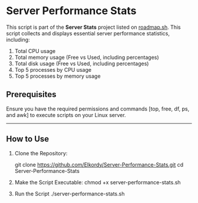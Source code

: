# Server Performance Stats
This script is part of the **Server Stats** project listed on [roadmap.sh](https://roadmap.sh/projects/server-stats). 
This script collects and displays essential server performance statistics, including:

1. Total CPU usage
2. Total memory usage (Free vs Used, including percentages)
3. Total disk usage (Free vs Used, including percentages)
4. Top 5 processes by CPU usage
5. Top 5 processes by memory usage

## Prerequisites
Ensure you have the required permissions and commands [top, free, df, ps, and awk] to execute scripts on your Linux server.

---

## How to Use

1. Clone the Repository:
   
   git clone https://github.com/Elkordy/Server-Performance-Stats.git
   cd Server-Performance-Stats

2. Make the Script Executable:
   chmod +x server-performance-stats.sh

3. Run the Script
   ./server-performance-stats.sh


